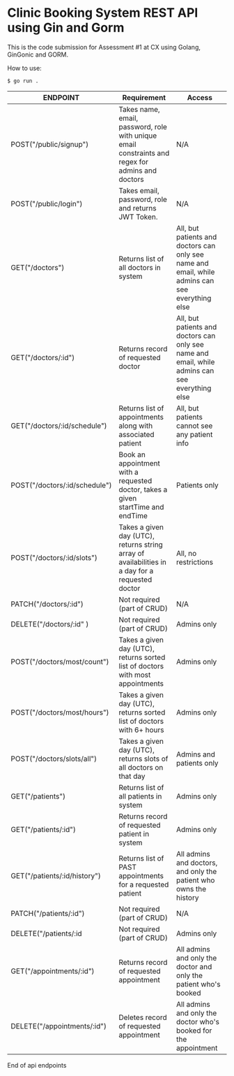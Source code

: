 # Clinic Booking System REST API using Gin and Gorm

This is the code submission for Assessment #1 at CX using Golang, GinGonic and GORM.

How to use:

```
$ go run .
```

| ENDPOINT                                     | Requirement                 | Access     |
| -------------                                | -------------               | -------- |
| POST("/public/signup")             | Takes name, email, password, role with unique email constraints and regex for admins and doctors       | N/A  
| POST("/public/login")             | Takes email, password, role and returns JWT Token.       | N/A  
| GET("/doctors")                              | Returns list of all doctors in system         | All, but patients and doctors can only see name and email, while admins can see everything else  |
| GET("/doctors/:id")                          | Returns record of requested doctor         | All, but patients and doctors can only see name and email, while admins can see everything else  
| GET("/doctors/:id/schedule")                 | Returns list of appointments along with associated patient         | All, but patients cannot see any patient info  
| POST("/doctors/:id/schedule")             | Book an appointment with a requested doctor, takes a given startTime and endTime     | Patients only  
| POST("/doctors/:id/slots")                   | Takes a given day (UTC), returns string array of availabilities in a day for a requested doctor        | All, no restrictions  
| PATCH("/doctors/:id")                    | Not required (part of CRUD)        | N/A  
| DELETE("/doctors/:id" )                 | Not required (part of CRUD)         | Admins only  
| POST("/doctors/most/count")                    | Takes a given day (UTC), returns sorted list of doctors with most appointments         | Admins only  
| POST("/doctors/most/hours")                     | Takes a given day (UTC), returns sorted list of doctors with  6+ hours          | Admins only  
| POST("/doctors/slots/all")                     | Takes a given day (UTC), returns slots of all doctors on that day      | Admins and patients only  
| GET("/patients")             | Returns list of all patients in system         | Admins only  
| GET("/patients/:id")             | Returns record of requested patient in system         | Admins only  
| GET("/patients/:id/history")             | Returns list of PAST appointments for a requested patient         | All admins and doctors, and only the patient who owns the history  
| PATCH("/patients/:id")             | Not required (part of CRUD)        | N/A  
| DELETE("/patients/:id             | Not required (part of CRUD)         | Admins only  
| GET("/appointments/:id")             | Returns record of requested appointment         | All admins and only the doctor and only the patient who's booked   
| DELETE("/appointments/:id")             | Deletes record of requested appointment         | All admins and only the doctor who's booked for the appointment  


End of api endpoints

